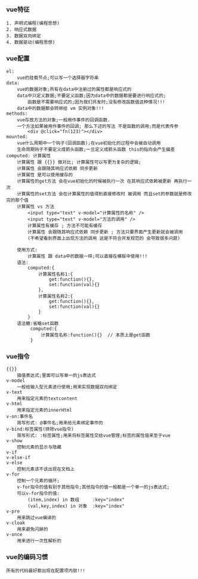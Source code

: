 ### vue特征
    1. 声明式编程(编程思想)
    2. 响应式数据
    3. 数据双向绑定
    4. 数据驱动(编程思想)
### vue配置
    el:
        vue的挂载节点;可以写一个选择器字符串
    data:
        vue的数据对象;所有在data中注册过的属性都是响应式的
        data中只定义数据;不要定义函数;因为data中的数据都是要进行响应式的;
            函数是不需要响应式的;因为我们开发时;没有修改函数值这种情况!!!
        data中的数据都会转绑给 vm 实例对象!!!
    methods:
        vue存放方法的对象;一般用作事件的回调函数.
        一个方法如果被用作事件的回调; 那么下述的写法 不是函数的调用;而是代表传参
            <div @click="fn(123)"></div>
    mounted:
        vue什么周期中一个钩子(回调函数);在vue初始化的过程中会被自动调用
        生命周期钩子不要定义成箭头函数;一旦定义成箭头函数 this的指向会产生偏差
    computed: 计算属性
        计算属性 跟 {{}} 做对比; 计算属性可以写更为复杂的逻辑;
        计算属性 会跟随其响应式依赖 同步更新
        计算属性 是可以使用缓存的
        计算属性的get方法 会在vue初始化的时候被执行一次 在其响应式依赖被更新 再执行一次
        计算属性的set方法 会在计算属性的值得到直接修改时 被调用 而且set的参数就是修改完的那个值
        计算属性 vs 方法
            <input type="text" v-model="计算属性的名称" />
            <input type="text" v-model="方法的调用" />
            计算属性有缓存 ; 方法不可能有缓存
            计算属性 会跟随其响应式依赖 同步更新 ; 方法只要界面产生更新就会被调用
            (不希望看到界面上出现方法的调用 这是不符合开发规范的 会导致很多问题)

        使用方式:
            计算属性 跟 data中的数据一样;可以直接在模板中使用!!!
        语法:
            computed:{
                计算属性名称1:{
                    get:function(){},
                    set:function(val){}
                },
                计算属性名称2:{
                    get:function(){},
                    set:function(val){}
                }
            }
        语法糖:省略set函数
             computed:{
                 计算属性名称:function(){}  // 本质上是get函数
             }
### vue指令
    {{}}
        插值表达式;里面可以写单一的js表达式
    v-model
        一般给输入型元素进行使用;用来实现数据双向绑定
    v-text
        用来指定元素的textcontent
    v-html
        用来指定元素的innerHtml
    v-on:事件名
        简写形式: @事件名;用来给元素绑定事件的
    v-bind:标签属性(排除vue指令)
        简写形式: :标签属性;用来将标签属性交给vue管理;标签的属性值来至于vue
    v-show
        控制元素的显示与隐藏
    v-if
    v-else-if
    v-else
        控制元素该不该出现在文档上
    v-for
        控制一个元素的循环;
        v-for指令的值有别于其他指令;其他指令的值一般都是一个单一的js表达式;
        可以v-for指令的值:
            (item,index) in 数组     :key="index"
            (val,key,index) in 对象  :key="index"
    v-pre
        用来跳过vue编译的
    v-cloak
        用来避免闪屏的
    v-once
        用来进行一次性解析的

### vue的编码习惯
    所有的代码最好都出现在配置项内部!!!

